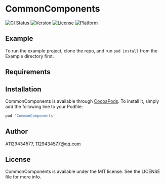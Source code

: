 # CommonComponents

[![CI Status](https://img.shields.io/travis/A1129434577/CommonComponents.svg?style=flat)](https://travis-ci.org/A1129434577/CommonComponents)
[![Version](https://img.shields.io/cocoapods/v/CommonComponents.svg?style=flat)](https://cocoapods.org/pods/CommonComponents)
[![License](https://img.shields.io/cocoapods/l/CommonComponents.svg?style=flat)](https://cocoapods.org/pods/CommonComponents)
[![Platform](https://img.shields.io/cocoapods/p/CommonComponents.svg?style=flat)](https://cocoapods.org/pods/CommonComponents)

## Example

To run the example project, clone the repo, and run `pod install` from the Example directory first.

## Requirements

## Installation

CommonComponents is available through [CocoaPods](https://cocoapods.org). To install
it, simply add the following line to your Podfile:

```ruby
pod 'CommonComponents'
```

## Author

A1129434577, 1129434577@qq.com

## License

CommonComponents is available under the MIT license. See the LICENSE file for more info.
